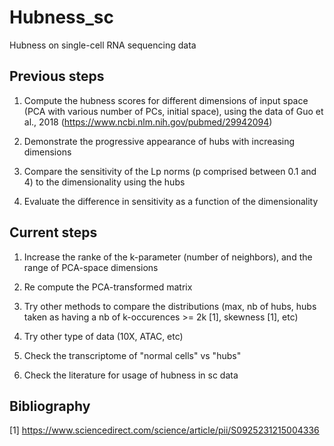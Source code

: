 Hubness_sc
====

Hubness on single-cell RNA sequencing data

Previous steps
-----------
1. Compute the hubness scores for different dimensions of input space (PCA with various number of PCs, initial space), using the data of Guo et al., 2018 (https://www.ncbi.nlm.nih.gov/pubmed/29942094)

2. Demonstrate the progressive appearance of hubs with increasing dimensions

3. Compare the sensitivity of the Lp norms (p comprised between 0.1 and 4) to the dimensionality using the hubs

4. Evaluate the difference in sensitivity as a function of the dimensionality

Current steps
-----------
1. Increase the ranke of the k-parameter (number of neighbors), and the range of PCA-space dimensions

2. Re compute the PCA-transformed matrix

3. Try other methods to compare the distributions (max, nb of hubs, hubs taken as having a nb of k-occurences >= 2k [1], skewness [1], etc)

4. Try other type of data (10X, ATAC, etc)

5. Check the transcriptome of "normal cells" vs "hubs"

4. Check the literature for usage of hubness in sc data

Bibliography
-----------
[1] https://www.sciencedirect.com/science/article/pii/S0925231215004336
